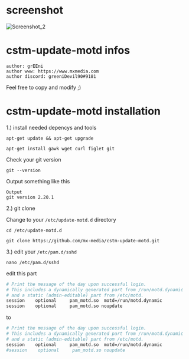 # screenshot

![Screenshot_2](https://user-images.githubusercontent.com/101652840/162251929-041d8ab7-8402-48bc-b866-e01df8ccd950.png)

# cstm-update-motd infos

`author: grEEni`  
`author www: https://www.mxmedia.com`  
`author discord: greeniDevil90#9181`  

Feel free to copy and modify ;)

# cstm-update-motd installation

1.) install needed depencys and tools

```shell
apt-get update && apt-get upgrade
```

```shell
apt-get install gawk wget curl figlet git
```

Check your git version

```shell
git --version
```

Output something like this

```shell
Output
git version 2.20.1
```

2.) git clone 

Change to your `/etc/update-motd.d` directory

```shell
cd /etc/update-motd.d
```

```shell
git clone https://github.com/mx-media/cstm-update-motd.git
```

3.) edit your `/etc/pam.d/sshd`

```shell
nano /etc/pam.d/sshd
```

edit this part

```bash
# Print the message of the day upon successful login.
# This includes a dynamically generated part from /run/motd.dynamic
# and a static (admin-editable) part from /etc/motd.
session    optional     pam_motd.so  motd=/run/motd.dynamic
session    optional     pam_motd.so noupdate
```

to

```bash
# Print the message of the day upon successful login.
# This includes a dynamically generated part from /run/motd.dynamic
# and a static (admin-editable) part from /etc/motd.
session    optional     pam_motd.so  motd=/run/motd.dynamic
#session    optional     pam_motd.so noupdate
```
